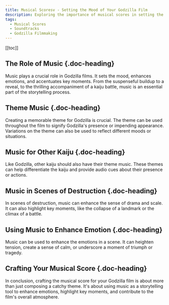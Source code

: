 ```yaml
---
title: Musical Scoresv - Setting the Mood of Your Godzilla Film
description: Exploring the importance of musical scores in setting the tone, enhancing emotions, and accentuating key moments in your Godzilla film.
tags:
  - Musical Scores
  - Soundtracks
  - Godzilla Filmmaking
---
```


[[toc]]

## The Role of Music {.doc-heading}

Music plays a crucial role in Godzilla films. It sets the mood, enhances emotions, and accentuates key moments. From the suspenseful buildup to a reveal, to the thrilling accompaniment of a kaiju battle, music is an essential part of the storytelling process.

## Theme Music {.doc-heading}

Creating a memorable theme for Godzilla is crucial. The theme can be used throughout the film to signify Godzilla's presence or impending appearance. Variations on the theme can also be used to reflect different moods or situations.

## Music for Other Kaiju {.doc-heading}

Like Godzilla, other kaiju should also have their theme music. These themes can help differentiate the kaiju and provide audio cues about their presence or actions.

## Music in Scenes of Destruction {.doc-heading}

In scenes of destruction, music can enhance the sense of drama and scale. It can also highlight key moments, like the collapse of a landmark or the climax of a battle.

## Using Music to Enhance Emotion {.doc-heading}

Music can be used to enhance the emotions in a scene. It can heighten tension, create a sense of calm, or underscore a moment of triumph or tragedy.

## Crafting Your Musical Score {.doc-heading}

In conclusion, crafting the musical score for your Godzilla film is about more than just composing a catchy theme. It's about using music as a storytelling tool to enhance emotions, highlight key moments, and contribute to the film's overall atmosphere.
